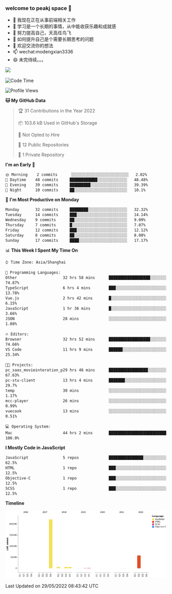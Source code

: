 ### welcome to peakj space 👋



- 🔭 我现在正在从事前端相关工作
- 🌱 学习是一个长期的事情，从中能收获乐趣和成就感
- 👯 努力提高自己，天高任鸟飞
- 🤔 如何提升自己是个需要长期思考的问题
- 💬 欢迎交流你的想法
- 📫 wechat:modengxian3336
- 😄 未完待续。。。

![](https://s2.ax1x.com/2019/06/28/ZKxc4J.jpg)

<!--START_SECTION:waka-->
![Code Time](http://img.shields.io/badge/Code%20Time-1%2C305%20hrs%2040%20mins-blue)

![Profile Views](http://img.shields.io/badge/Profile%20Views-0-blue)

**🐱 My GitHub Data** 

> 🏆 31 Contributions in the Year 2022
 > 
> 📦 103.6 kB Used in GitHub's Storage 
 > 
> 🚫 Not Opted to Hire
 > 
> 📜 12 Public Repositories 
 > 
> 🔑 1 Private Repository 
 > 
**I'm an Early 🐤** 

```text
🌞 Morning    2 commits      ░░░░░░░░░░░░░░░░░░░░░░░░░   2.02% 
🌆 Daytime    48 commits     ████████████░░░░░░░░░░░░░   48.48% 
🌃 Evening    39 commits     █████████░░░░░░░░░░░░░░░░   39.39% 
🌙 Night      10 commits     ██░░░░░░░░░░░░░░░░░░░░░░░   10.1%

```
📅 **I'm Most Productive on Monday** 

```text
Monday       32 commits     ████████░░░░░░░░░░░░░░░░░   32.32% 
Tuesday      14 commits     ███░░░░░░░░░░░░░░░░░░░░░░   14.14% 
Wednesday    9 commits      ██░░░░░░░░░░░░░░░░░░░░░░░   9.09% 
Thursday     7 commits      █░░░░░░░░░░░░░░░░░░░░░░░░   7.07% 
Friday       12 commits     ███░░░░░░░░░░░░░░░░░░░░░░   12.12% 
Saturday     8 commits      ██░░░░░░░░░░░░░░░░░░░░░░░   8.08% 
Sunday       17 commits     ████░░░░░░░░░░░░░░░░░░░░░   17.17%

```


📊 **This Week I Spent My Time On** 

```text
⌚︎ Time Zone: Asia/Shanghai

💬 Programming Languages: 
Other                    32 hrs 58 mins      ██████████████████░░░░░░░   74.87% 
TypeScript               6 hrs 4 mins        ███░░░░░░░░░░░░░░░░░░░░░░   13.78% 
Vue.js                   2 hrs 42 mins       █░░░░░░░░░░░░░░░░░░░░░░░░   6.15% 
JavaScript               1 hr 36 mins        █░░░░░░░░░░░░░░░░░░░░░░░░   3.66% 
JSON                     28 mins             ░░░░░░░░░░░░░░░░░░░░░░░░░   1.08%

🔥 Editors: 
Browser                  32 hrs 52 mins      ██████████████████░░░░░░░   74.66% 
VS Code                  11 hrs 9 mins       ██████░░░░░░░░░░░░░░░░░░░   25.34%

🐱‍💻 Projects: 
pc_saas_movieinteration_p29 hrs 46 mins      █████████████████░░░░░░░░   67.63% 
pc-stu-client            13 hrs 4 mins       ███████░░░░░░░░░░░░░░░░░░   29.7% 
temp                     30 mins             ░░░░░░░░░░░░░░░░░░░░░░░░░   1.17% 
mcc-player               26 mins             ░░░░░░░░░░░░░░░░░░░░░░░░░   0.99% 
vuecook                  13 mins             ░░░░░░░░░░░░░░░░░░░░░░░░░   0.51%

💻 Operating System: 
Mac                      44 hrs 2 mins       █████████████████████████   100.0%

```

**I Mostly Code in JavaScript** 

```text
JavaScript               5 repos             ███████████████░░░░░░░░░░   62.5% 
HTML                     1 repo              ███░░░░░░░░░░░░░░░░░░░░░░   12.5% 
Objective-C              1 repo              ███░░░░░░░░░░░░░░░░░░░░░░   12.5% 
SCSS                     1 repo              ███░░░░░░░░░░░░░░░░░░░░░░   12.5%

```


**Timeline**

![Chart not found](https://raw.githubusercontent.com/PeakJ/PeakJ/master/charts/bar_graph.png) 


 Last Updated on 29/05/2022 08:43:42 UTC
<!--END_SECTION:waka-->
